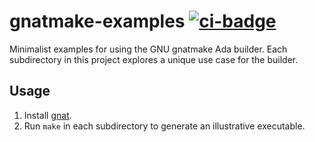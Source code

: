 # gnatmake-examples [![ci-badge]][ci-travis]

Minimalist examples for using the GNU gnatmake Ada builder.  Each subdirectory in this project explores a unique use case for the builder.

## Usage

1. Install [gnat].
2. Run `make` in each subdirectory to generate an illustrative executable.

[ci-badge]: https://travis-ci.org/dksmiffs/gnatmake-examples.svg "Travis CI build status"
[ci-travis]: https://travis-ci.org/dksmiffs/gnatmake-examples
[gnat]: https://www.gnu.org/software/gnat/
